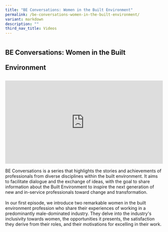 ```yaml
---
title: "BE Conversations: Women in the Built Environment"
permalink: /be-conversations-women-in-the-built-environment/
variant: markdown
description: ""
third_nav_title: Videos
---
```

<h2 style="line-height: 3rem;">BE Conversations: Women in the Built Environment</h2>
<p></p>
<div style="position: relative; width: 100%; padding-bottom: 52.66%;">
    <iframe style="position: absolute; width: 100%; height: 100%;" allowfullscreen="true" frameborder="0" src="https://www.youtube.com/embed/rPI4M2hgbwM?si=pqmigvtD2SZqe5Ek&amp;rel=0"></iframe>
</div>
<p>BE Conversations is a series that highlights the stories and achievements of professionals from diverse disciplines within the built environment. It aims to facilitate dialogue and the exchange of ideas, with the goal to share information about the Built Environment to inspire the next generation of new and in-service professionals toward change and transformation.
<br>
<br>In our first episode, we introduce two remarkable women in the built environment profession who share their experiences of working in a predominantly male-dominated industry. They delve into the industry's inclusivity towards women, the opportunities it presents, the satisfaction they derive from their roles, and their motivations for excelling in their work.</p>